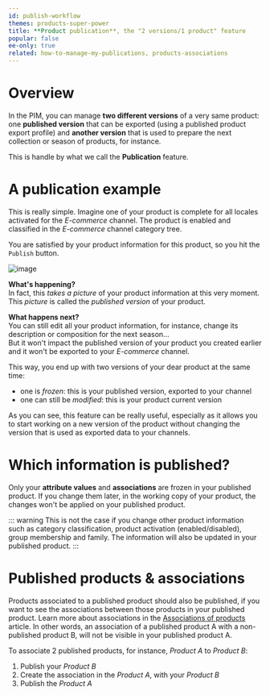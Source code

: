 ```yaml
---
id: publish-workflow
themes: products-super-power
title: **Product publication**, the "2 versions/1 product" feature
popular: false
ee-only: true
related: how-to-manage-my-publications, products-associations
---
```


# Overview

In the PIM, you can manage **two different versions** of a very same product: one **published version** that can be exported (using a published product export profile) and **another version** that is used to prepare the next collection or season of products, for instance.

This is handle by what we call the **Publication** feature.

# A publication example

This is really simple. Imagine one of your product is complete for all locales activated for the *E-commerce* channel. The product is enabled and classified in the *E-commerce* channel category tree.

You are satisfied by your product information for this product, so you hit the `Publish` button.

![image](../img/Products_PublishProductExample.png)

**What's happening?**    
In fact, this *takes a picture* of your product information at this very moment. This *picture* is called the *published version* of your product.

**What happens next?**   
You can still edit all your product information, for instance, change its description or composition for the next season...  
But it won't impact the published version of your product you created earlier and it won't be exported to your *E-commerce* channel.

This way, you end up with two versions of your dear product at the same time:
- one is *frozen*: this is your published version, exported to your channel
- one can still be *modified*: this is your product current version

As you can see, this feature can be really useful, especially as it allows you to start working on a new version of the product without changing the version that is used as exported data to your channels.

# Which information is published?

Only your **attribute values** and **associations** are frozen in your published product. If you change them later, in the working copy of your product, the changes won't be applied on your published product.

::: warning
This is not the case if you change other product information such as category classification, product activation (enabled/disabled), group membership and family. The information will also be updated in your published product.
:::

# Published products & associations

Products associated to a published product should also be published, if you want to see the associations between those products in your published product. Learn more about associations in the [Associations of products](/articles/products-associations.html) article.
In other words, an association of a published product A with a non-published product B, will not be visible in your published product A.

To associate 2 published products, for instance, *Product A* to *Product B*:
1. Publish your *Product B*
2. Create the association in the *Product A*, with your *Product B*
3. Publish the *Product A*
